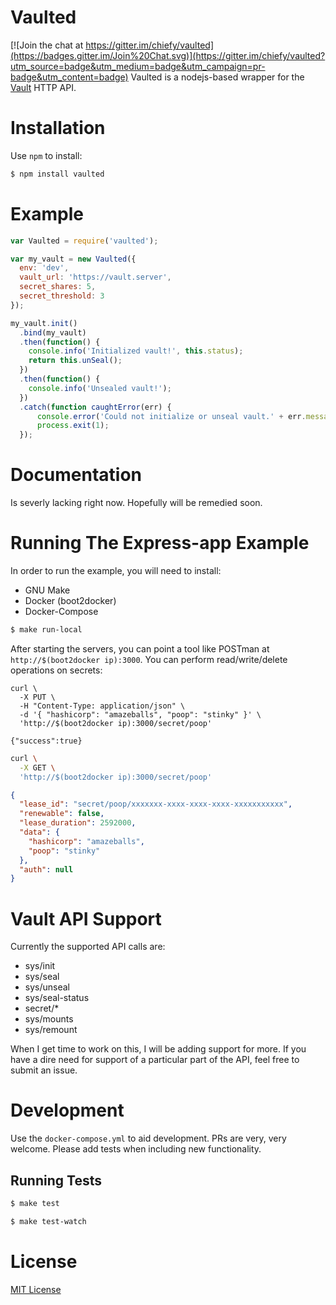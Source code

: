 # Vaulted

[![Join the chat at https://gitter.im/chiefy/vaulted](https://badges.gitter.im/Join%20Chat.svg)](https://gitter.im/chiefy/vaulted?utm_source=badge&utm_medium=badge&utm_campaign=pr-badge&utm_content=badge)
Vaulted is a nodejs-based wrapper for the [Vault](https://vaultproject.io) HTTP API.

# Installation
Use `npm` to install:
```bash
$ npm install vaulted
```

# Example
```javascript
var Vaulted = require('vaulted');

var my_vault = new Vaulted({
  env: 'dev',
  vault_url: 'https://vault.server',
  secret_shares: 5,
  secret_threshold: 3
});

my_vault.init()
  .bind(my_vault)
  .then(function() {
    console.info('Initialized vault!', this.status);
    return this.unSeal();
  })
  .then(function() {
    console.info('Unsealed vault!');
  })
  .catch(function caughtError(err) {
      console.error('Could not initialize or unseal vault.' + err.message);
      process.exit(1);
  });

```
# Documentation
Is severly lacking right now. Hopefully will be remedied soon.

# Running The Express-app Example
In order to run the example, you will need to install:
  * GNU Make
  * Docker (boot2docker)
  * Docker-Compose

```bash
$ make run-local
```
After starting the servers, you can point a tool like POSTman at `http://$(boot2docker ip):3000`. You can perform read/write/delete operations on secrets:

```
curl \
  -X PUT \
  -H "Content-Type: application/json" \
  -d '{ "hashicorp": "amazeballs", "poop": "stinky" }' \
  'http://$(boot2docker ip):3000/secret/poop'
```
```
{"success":true}
```

```bash
curl \
  -X GET \
  'http://$(boot2docker ip):3000/secret/poop'
```

```json
{
  "lease_id": "secret/poop/xxxxxxx-xxxx-xxxx-xxxx-xxxxxxxxxxx",
  "renewable": false,
  "lease_duration": 2592000,
  "data": {
    "hashicorp": "amazeballs",
    "poop": "stinky"
  },
  "auth": null
}
```

# Vault API Support
Currently the supported API calls are:
  * sys/init
  * sys/seal
  * sys/unseal
  * sys/seal-status
  * secret/*
  * sys/mounts
  * sys/remount

When I get time to work on this, I will be adding support for more. If you have a dire need for support of a particular part of the API, feel
free to submit an issue. 

# Development
Use the `docker-compose.yml` to aid development. PRs are very, very welcome. Please add tests when including new functionality. 

## Running Tests
```bash
$ make test
```

```bash
$ make test-watch
```

# License
[MIT License](LICENSE)
